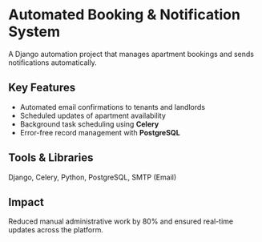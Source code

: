 
# Automated Booking & Notification System

A Django automation project that manages apartment bookings and sends notifications automatically.

## Key Features
- Automated email confirmations to tenants and landlords
- Scheduled updates of apartment availability
- Background task scheduling using **Celery**
- Error-free record management with **PostgreSQL**

##  Tools & Libraries
Django, Celery, Python, PostgreSQL, SMTP (Email)

##  Impact
Reduced manual administrative work by 80% and ensured real-time updates across the platform.
